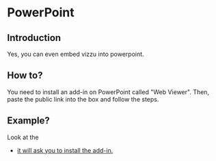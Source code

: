 # PowerPoint

## Introduction
Yes, you can even embed vizzu into powerpoint.

## How to?
You need to install an add-in on PowerPoint called "Web Viewer". 
Then, paste the public link into the box and follow the steps.

## Example?
Look at the 
<a href="https://github.com/sebastiandres/embedding_vizzu/raw/main/powerpoint/example.pptx" download>
  - it will ask you to install the add-in.
